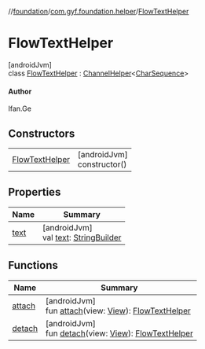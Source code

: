 //[foundation](../../../index.md)/[com.gyf.foundation.helper](../index.md)/[FlowTextHelper](index.md)

# FlowTextHelper

[androidJvm]\
class [FlowTextHelper](index.md) : [ChannelHelper](../-channel-helper/index.md)&lt;[CharSequence](https://kotlinlang.org/api/core/kotlin-stdlib/kotlin/-char-sequence/index.html)&gt; 

#### Author

Ifan.Ge

## Constructors

| | |
|---|---|
| [FlowTextHelper](-flow-text-helper.md) | [androidJvm]<br>constructor() |

## Properties

| Name | Summary |
|---|---|
| [text](text.md) | [androidJvm]<br>val [text](text.md): [StringBuilder](https://developer.android.com/reference/kotlin/java/lang/StringBuilder.html) |

## Functions

| Name | Summary |
|---|---|
| [attach](attach.md) | [androidJvm]<br>fun [attach](attach.md)(view: [View](https://developer.android.com/reference/kotlin/android/view/View.html)): [FlowTextHelper](index.md) |
| [detach](detach.md) | [androidJvm]<br>fun [detach](detach.md)(view: [View](https://developer.android.com/reference/kotlin/android/view/View.html)): [FlowTextHelper](index.md) |